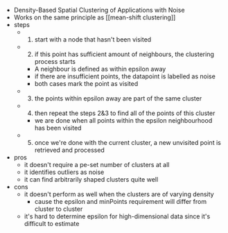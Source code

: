 - Density-Based Spatial Clustering of Applications with Noise
- Works on the same principle as [[mean-shift clustering]]
- steps
    - 1) start with a node that hasn't been visited
    - 2) if this point has sufficient amount of neighbours, the clustering process starts
        - A neighbour is defined as within epsilon away
        - if there are insufficient points, the datapoint is labelled as noise
        - both cases mark the point as visited
    - 3) the points within epsilon away are part of the same cluster
    - 4) then repeat the steps 2&3 to find all of the points of this cluster
        - we are done when all points within the epsilon neighbourhood has been visited
    - 5) once we're done with the current cluster, a new unvisited point is retrieved and processed
- pros
    - it doesn't require a pe-set number of clusters at all
    - it identifies outliers as noise
    - it can find arbitrarily shaped clusters quite well
- cons
    - it doesn't perform as well when the clusters are of varying density
        - cause the epsilon and minPoints requirement will differ from cluster to cluster
    - it's hard to determine epsilon for high-dimensional data since it's difficult to estimate